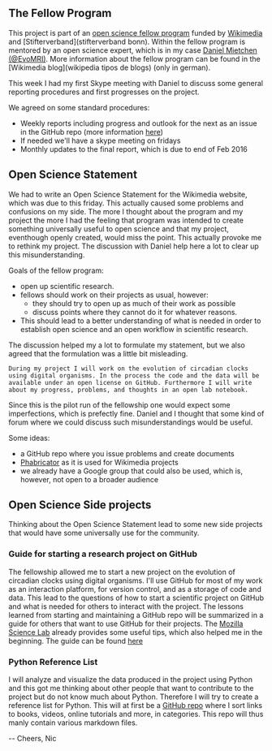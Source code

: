 ## The Fellow Program

This project is part of an [open science fellow program](https://www.wikimedia.de/wiki/Fellowprogramm) funded by [Wikimedia](https://wikimediafoundation.org/wiki/Home) and [Stifterverband](stifterverband bonn). Within the fellow program is mentored by an open science expert, which is in my case [Daniel Mietchen (@EvoMRI)](https://twitter.com/evomri?lang=de). More information about the fellow program can be found in the [Wikimedia blog](wikipedia tipos de blogs) (only in german).

This week I had my first Skype meeting with Daniel to discuss some general reporting procedures and first progresses on the project.

We agreed on some standard procedures:

* Weekly reports including progress and outlook for the next as an issue in the GitHub repo (more information [here](https://github.com/schmelling/clock_evo/tree/master/open_notebook))
* If needed we'll have a skype meeting on fridays
* Monthly updates to the final report, which is due to end of Feb 2016

## Open Science Statement

We had to write an Open Science Statement for the Wikimedia website, which was due to this friday. This actually caused some problems and confusions on my side. The more I thought about the program and my project the more I had the feeling that program was intended to create something universally useful to open science and that my project, eventhough openly created, would miss the point. This actually provoke me to rethink my project. The discussion with Daniel help here a lot to clear up this misunderstanding.

Goals of the fellow program:
* open up scientific research.
* fellows should work on their projects as usual, however:
  * they should try to open up as much of their work as possible
  * discuss points where they cannot do it for whatever reasons.
* This should lead to a better understanding of what is needed in order to establish open science and an open workflow in scientific research.

The discussion helped my a lot to formulate my statement, but we also agreed that the formulation was a little bit misleading.

```During my project I will work on the evolution of circadian clocks using digital organisms. In the process the code and the data will be available under an open license on GitHub. Furthermore I will write about my progress, problems, and thoughts in an open lab notebook.```

Since this is the pilot run of the fellowship one would expect some imperfections, which is prefectly fine. Daniel and I thought that some kind of forum where we could discuss such misunderstandings would be useful.

Some ideas:
* a GitHub repo where you issue problems and create documents
* [Phabricator](https://phabricator.wikimedia.org) as it is used for Wikimedia projects
* we already have a Google group that could also be used, which is, however, not open to a broader audience

## Open Science Side projects

Thinking about the Open Science Statement lead to some new side projects that would have some universally use for the community.

### Guide for starting a research project on GitHub

The fellowship allowed me to start a new project on the evolution of circadian clocks using digital organisms. I'll use GitHub for most of my work as an interaction platform, for version control, and as a storage of code and data. This lead to the questions of how to start a scientific project on GitHub and what is needed for others to interact with the project. The lessons learned from starting and maintaining a GitHub repo will be summarized in a guide for others that want to use GitHub for their projects. The [Mozilla Science Lab](https://github.com/mozillascience/working-open-workshop) already provides some useful tips, which also helped me in the beginning. The guide can be found [here](https://github.com/schmelling/how_to_science_repo)

### Python Reference List

I will analyze and visualize the data produced in the project using Python and this got me thinking about other people that want to contribute to the project but do not know much about Python. Therefore I will try to create a reference list for Python. This will at first be a [GitHub repo]() where I sort links to books, videos, online tutorials and more, in categories. This repo will thus manly contain various markdown files.

-- Cheers, Nic
